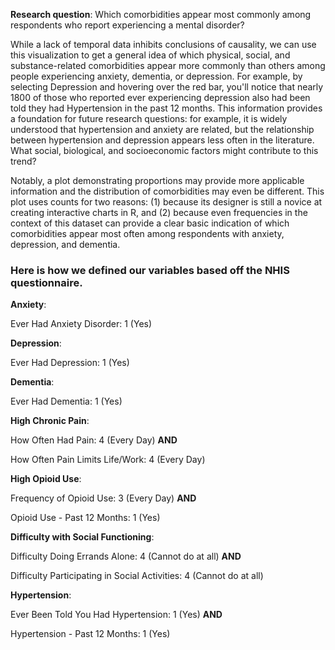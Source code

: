 **Research question**: Which comorbidities appear most commonly among respondents who report experiencing a mental disorder?

While a lack of temporal data inhibits conclusions of causality, we can use this visualization to get a general idea of which physical, social, and substance-related comorbidities appear more commonly than others among people experiencing anxiety, dementia, or depression. For example, by selecting Depression and hovering over the red bar, you'll notice that nearly 1800 of those who reported ever experiencing depression also had been told they had Hypertension in the past 12 months. This information provides a foundation for future research questions: for example, it is widely understood that hypertension and anxiety are related, but the relationship between hypertension and depression appears less often in the literature. What social, biological, and socioeconomic factors might contribute to this trend?

Notably, a plot demonstrating proportions may provide more applicable information and the distribution of comorbidities may even be different. This plot uses counts for two reasons: (1) because its designer is still a novice at creating interactive charts in R, and (2) because even frequencies in the context of this dataset can provide a clear basic indication of which comorbidities appear most often among respondents with anxiety, depression, and dementia.

### Here is how we defined our variables based off the NHIS questionnaire.

**Anxiety**:

Ever Had Anxiety Disorder: 1 (Yes)

**Depression**:

Ever Had Depression: 1 (Yes)

**Dementia**:

Ever Had Dementia: 1 (Yes)

**High Chronic Pain**:

How Often Had Pain: 4 (Every Day) **AND**

How Often Pain Limits Life/Work: 4 (Every Day)

**High Opioid Use**:

Frequency of Opioid Use: 3 (Every Day) **AND**

Opioid Use - Past 12 Months: 1 (Yes)

**Difficulty with Social Functioning**:

Difficulty Doing Errands Alone: 4 (Cannot do at all) **AND**

Difficulty Participating in Social Activities: 4 (Cannot do at all)

**Hypertension**:

Ever Been Told You Had Hypertension: 1 (Yes) **AND**

Hypertension - Past 12 Months: 1 (Yes)
